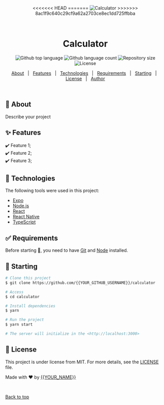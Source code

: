 <div align="center" id="top"> 
<<<<<<< HEAD
=======
  <img src="./.github/app.gif" alt="Calculator" />
>>>>>>> 8ac1f9c640c29cf9a62a2703ce8ec1dd725ffbba

  &#xa0;

  <!-- <a href="https://calculator.netlify.app">Demo</a> -->
</div>

<h1 align="center">Calculator</h1>

<p align="center">
  <img alt="Github top language" src="https://img.shields.io/github/languages/top/{{YOUR_GITHUB_USERNAME}}/calculator?color=56BEB8">

  <img alt="Github language count" src="https://img.shields.io/github/languages/count/{{YOUR_GITHUB_USERNAME}}/calculator?color=56BEB8">

  <img alt="Repository size" src="https://img.shields.io/github/repo-size/{{YOUR_GITHUB_USERNAME}}/calculator?color=56BEB8">

  <img alt="License" src="https://img.shields.io/github/license/{{YOUR_GITHUB_USERNAME}}/calculator?color=56BEB8">

  <!-- <img alt="Github issues" src="https://img.shields.io/github/issues/{{YOUR_GITHUB_USERNAME}}/calculator?color=56BEB8" /> -->

  <!-- <img alt="Github forks" src="https://img.shields.io/github/forks/{{YOUR_GITHUB_USERNAME}}/calculator?color=56BEB8" /> -->

  <!-- <img alt="Github stars" src="https://img.shields.io/github/stars/{{YOUR_GITHUB_USERNAME}}/calculator?color=56BEB8" /> -->
</p>

<!-- Status -->

<!-- <h4 align="center"> 
	🚧  Calculator 🚀 Under construction...  🚧
</h4> 

<hr> -->

<p align="center">
  <a href="#dart-about">About</a> &#xa0; | &#xa0; 
  <a href="#sparkles-features">Features</a> &#xa0; | &#xa0;
  <a href="#rocket-technologies">Technologies</a> &#xa0; | &#xa0;
  <a href="#white_check_mark-requirements">Requirements</a> &#xa0; | &#xa0;
  <a href="#checkered_flag-starting">Starting</a> &#xa0; | &#xa0;
  <a href="#memo-license">License</a> &#xa0; | &#xa0;
  <a href="https://github.com/{{YOUR_GITHUB_USERNAME}}" target="_blank">Author</a>
</p>

<br>

## :dart: About ##

Describe your project

## :sparkles: Features ##

:heavy_check_mark: Feature 1;\
:heavy_check_mark: Feature 2;\
:heavy_check_mark: Feature 3;

## :rocket: Technologies ##

The following tools were used in this project:

- [Expo](https://expo.io/)
- [Node.js](https://nodejs.org/en/)
- [React](https://pt-br.reactjs.org/)
- [React Native](https://reactnative.dev/)
- [TypeScript](https://www.typescriptlang.org/)

## :white_check_mark: Requirements ##

Before starting :checkered_flag:, you need to have [Git](https://git-scm.com) and [Node](https://nodejs.org/en/) installed.

## :checkered_flag: Starting ##

```bash
# Clone this project
$ git clone https://github.com/{{YOUR_GITHUB_USERNAME}}/calculator

# Access
$ cd calculator

# Install dependencies
$ yarn

# Run the project
$ yarn start

# The server will initialize in the <http://localhost:3000>
```

## :memo: License ##

This project is under license from MIT. For more details, see the [LICENSE](LICENSE.md) file.


Made with :heart: by <a href="https://github.com/{{YOUR_GITHUB_USERNAME}}" target="_blank">{{YOUR_NAME}}</a>

&#xa0;

<a href="#top">Back to top</a>
